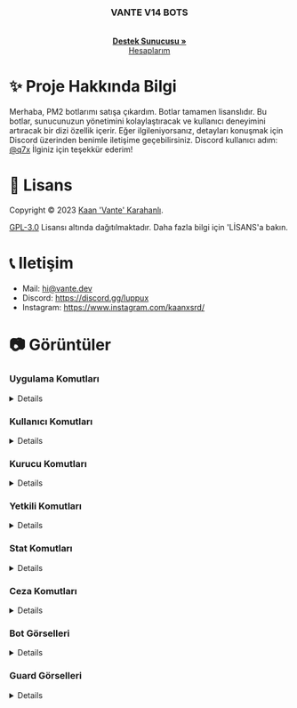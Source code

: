 <p align="center">
  <h3 align="center">VANTE V14 BOTS</h3>

  <p align="center">
    <br />
    <a href="https://discord.gg/luppux"><strong>Destek Sunucusu »</strong></a>
    <br />
    <a href="https://vante.dev/">Hesaplarım</a>
  </p>
</p>

# ✨ Proje Hakkında Bilgi
Merhaba, PM2 botlarımı satışa çıkardım. Botlar tamamen lisanslıdır. Bu botlar, sunucunuzun yönetimini kolaylaştıracak ve kullanıcı deneyimini artıracak bir dizi özellik içerir. Eğer ilgileniyorsanız,          detayları konuşmak için Discord üzerinden benimle iletişime geçebilirsiniz. Discord kullanıcı adım: [@q7x](https://vante.dev/discord) İlginiz için teşekkür ederim!

# 📄 Lisans

Copyright © 2023 [Kaan 'Vante' Karahanlı](https://github.com/vante-dev).

[GPL-3.0](https://www.gnu.org/licenses/gpl-3.0.html) Lisansı altında dağıtılmaktadır. Daha fazla bilgi için 'LİSANS'a bakın.

# 📞 Iletişim

-   Mail: hi@vante.dev
-   Discord: https://discord.gg/luppux
-   Instagram: https://www.instagram.com/kaanxsrd/

# 📷 Görüntüler

### Uygulama Komutları
<details>
  <img width="450" alt="image" src="https://github.com/vante-dev/Vante-Bots/assets/136744983/7ee94db9-7200-4d8e-a4f5-d76c4a226001">
  <img width="450" alt="image" src="https://github.com/vante-dev/Vante-Bots/assets/136744983/11e748dc-f154-4542-a3b0-1a0e74389cfd">
  <img width="450" alt="image" src="https://github.com/vante-dev/Vante-Bots/assets/136744983/aa77b859-f4f1-4908-8d6f-08f464a78a7b">

</details>

### Kullanıcı Komutları
<details>
<img width="450" alt="image" src="https://github.com/vante-dev/Vante-Bots/assets/136744983/d817424b-aa0b-4217-9a1c-45d50046b027">
<img width="450" alt="image" src="https://github.com/vante-dev/Vante-Bots/assets/136744983/cbfb9111-57d6-4133-bac9-3cbf85256786">
</details>

### Kurucu Komutları
<details>
  <img width="450" alt="image" src="https://github.com/vante-dev/Vante-Bots/assets/136744983/fbd07deb-010e-4e28-b4a8-cd6b1461de8a">
  <img width="450" alt="image" src="https://github.com/vante-dev/Vante-Bots/assets/136744983/1c3214a2-c103-4642-a05e-c13c463ada05">
  <img width="450" alt="image" src="https://github.com/vante-dev/Vante-Bots/assets/136744983/787bd3ad-59b5-44fe-96fb-00257195133c">
  <img width="450" alt="image" src="https://github.com/vante-dev/Vante-Bots/assets/136744983/ce75a891-9e96-4f43-92d1-a1046c0a70ff">
  <img width="450" alt="image" src="https://github.com/vante-dev/Vante-Bots/assets/136744983/3127e179-3cdc-434e-81be-209e3907773d">
  <img width="450" alt="image" src="https://github.com/vante-dev/Vante-Bots/assets/136744983/07ee0581-83a2-48f9-ae55-62c51e75be53">
  <img width="450" alt="image" src="https://github.com/vante-dev/Vante-Bots/assets/136744983/5109a554-ee54-4749-bfc1-e3f32828b837">
  <img width="450" alt="image" src="https://github.com/vante-dev/Vante-Bots/assets/136744983/e2772aa5-ca2f-4669-ad5e-b0a48bf490f2">
  <img width="450" alt="image" src="https://github.com/vante-dev/Vante-Bots/assets/136744983/e822ac4a-3e76-4f58-9861-3b606417e2a7">
  <img width="450" alt="image" src="https://github.com/vante-dev/Vante-Bots/assets/136744983/df1f667a-54ec-4c1e-af9d-a2f50d14baed">

</details>

### Yetkili Komutları
<details>
  <img src="">
</details>

### Stat Komutları
<details>
  <img src="">
</details>

### Ceza Komutları
<details>
  <img src="">
</details>

### Bot Görselleri
<details>
  <img width="450" alt="image" src="https://github.com/vante-dev/Vante-Bots/assets/136744983/0de4be0c-943d-4551-86e5-81c8aaf9bd1e">
  <img width="450" alt="image" src="https://github.com/vante-dev/Vante-Bots/assets/136744983/bc264ffe-be6d-4bca-a254-b41e68d2ca41">
  <img width="450" alt="image" src="https://github.com/vante-dev/Vante-Bots/assets/136744983/4eae5f8e-7abb-41b6-a6a4-4fd817468a51">
  <img width="450" alt="image" src="https://github.com/vante-dev/Vante-Bots/assets/136744983/64604daf-631f-4dad-adbb-95fa9f5ec3e2">
  <img width="450" alt="image" src="https://github.com/vante-dev/Vante-Bots/assets/136744983/a7258e8d-6d6e-41e0-a656-379c1d6b1610">
  <img width="450" alt="image" src="https://github.com/vante-dev/Vante-Bots/assets/136744983/7575c674-8c50-4958-8be7-81b6b258b5a3">
  <img width="450" alt="image" src="https://github.com/vante-dev/Vante-Bots/assets/136744983/b9dd35c9-404e-4678-80a7-db8b0a96b201">
  <img width="450" alt="image" src="https://github.com/vante-dev/Vante-Bots/assets/136744983/0860964e-e93e-4305-94b7-4a6a2438d104">
  <img width="450" alt="image" src="https://github.com/vante-dev/Vante-Bots/assets/136744983/d521afa1-4c30-4022-90bf-2c07376d1872">
  <img width="450" alt="image" src="https://github.com/vante-dev/Vante-Bots/assets/136744983/96b9736c-72ac-471d-a53a-a178468a60a4">
  <img width="450" alt="image" src="https://github.com/vante-dev/Vante-Bots/assets/136744983/599fb4fc-206c-41b0-8102-273771e3d726">
  <img width="450" alt="image" src="https://github.com/vante-dev/Vante-Bots/assets/136744983/cdcd8ee6-ef5b-4003-a72d-5d05fb920340">
  <img width="450" alt="image" src="https://github.com/vante-dev/Vante-Bots/assets/136744983/573cae1d-abce-475a-a960-fd7b90a46f9c">
  <img width="450" alt="image" src="https://github.com/vante-dev/Vante-Bots/assets/136744983/c6338383-38b8-41f8-96d8-116ed5eba4d0">
  <img width="450" alt="image" src="https://github.com/vante-dev/Vante-Bots/assets/136744983/be1b3e00-533e-4e4a-9fbb-877d42b0262a">
</details>

### Guard Görselleri
<details>
  <img src="">
</details>
